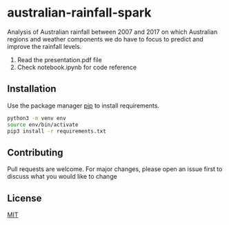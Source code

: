 # australian-rainfall-spark

Analysis of Australian rainfall between 2007 and 2017 on which Australian regions and weather components we do have to focus to predict and improve the rainfall levels.

1. Read the presentation.pdf file
2. Check notebook.ipynb for code reference

## Installation

Use the package manager [pip](https://pip.pypa.io/en/stable/) to install requirements.

```bash
python3 -m venv env
source env/bin/activate
pip3 install -r requirements.txt
```

## Contributing
Pull requests are welcome. For major changes, please open an issue first to discuss what you would like to change

## License
[MIT](https://choosealicense.com/licenses/mit/)

